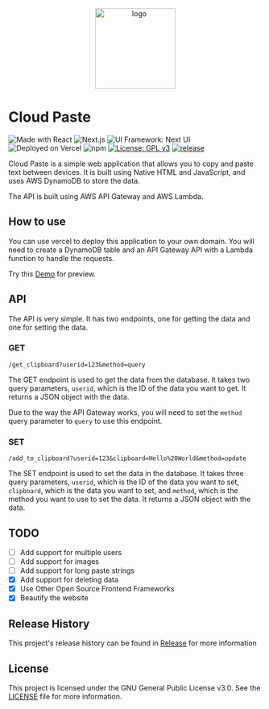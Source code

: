 <div align="center">
   <img width="160" src="https://picdm.sunbangyan.cn/2023/12/26/9e0e4b1836d30291d87f2eaba0262bb7.jpeg" alt="logo">
</div>

# Cloud Paste

![Made with React](https://img.shields.io/badge/React-20232A?style=flat&logo=react&logoColor=61DAFB)
![Next.js](https://img.shields.io/badge/Next.js-000000.svg?style=flat&logo=Next.js)
![UI Framework: Next UI](https://img.shields.io/badge/Next%20UI-blue?style=flat)
![Deployed on Vercel](https://img.shields.io/badge/Vercel-000000?style=flat&logo=vercel&logoColor=white)
![npm](https://img.shields.io/badge/-Npm-CB3837.svg?logo=npm&style=flat)
[![License: GPL v3](https://img.shields.io/github/license/garethng/cloud_paste.svg?style=flat)](LICENSE)
[![release](https://img.shields.io/github/v/release/garethng/cloud_paste?style=flat)]((https://github.com/garethng/cloud_paste/releases))


Cloud Paste is a simple web application that allows you to copy and paste text between devices. It is built using Native HTML and JavaScript, and uses AWS DynamoDB to store the data.

The API is built using AWS API Gateway and AWS Lambda.

## How to use
You can use vercel to deploy this application to your own domain. You will need to create a DynamoDB table and an API Gateway API with a Lambda function to handle the requests.

Try this [Demo](https://cloud-paste-two.vercel.app) for preview.

## API
The API is very simple. It has two endpoints, one for getting the data and one for setting the data.

### GET
`/get_clipboard?userid=123&method=query`

The GET endpoint is used to get the data from the database. It takes two query parameters, `userid`, which is the ID of the data you want to get. It returns a JSON object with the data.

Due to the way the API Gateway works, you will need to set the `method` query parameter to `query` to use this endpoint.

### SET
`/add_to_clipboard?userid=123&clipboard=Hello%20World&method=update`

The SET endpoint is used to set the data in the database. It takes three query parameters, `userid`, which is the ID of the data you want to set, `clipboard`, which is the data you want to set, and `method`, which is the method you want to use to set the data. It returns a JSON object with the data.

## TODO
- [ ] Add support for multiple users
- [ ] Add support for images
- [ ] Add support for long paste strings
- [x] Add support for deleting data
- [x] Use Other Open Source Frontend Frameworks
- [x] Beautify the website

## Release History
This project's release history can be found in [Release](https://github.com/garethng/cloud_paste/releases) for more information


## License
This project is licensed under the GNU General Public License v3.0. See the [LICENSE](LICENSE) file for more information.
